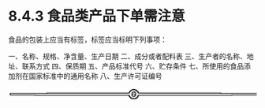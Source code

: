 # 8.4.3 食品类产品下单需注意

食品的包装上应当有标签，标签应当标明下列事项：

一、名称、规格、净含量、生产日期 二、成分或者配料表 三、生产者的名称、地址、联系方式 四、保质期 五、产品标准代号 六、贮存条件 七、所使用的食品添加剂在国家标准中的通用名称 八、生产许可证编号

![](img/f5f11c405b1ebfa42488ca1035ca05ad.png)